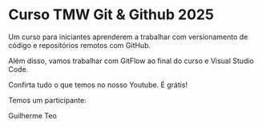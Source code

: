 # Curso TMW Git & Github 2025

Um curso para iniciantes
aprenderem a trabalhar com
versionamento de código e 
repositórios remotos com GitHub.

Além disso, vamos trabalhar com 
GitFlow ao final do curso e
Visual Studio Code.

Confirta tudo o que temos no
nosso Youtube. É grátis!

Temos um participante:

Guilherme Teo